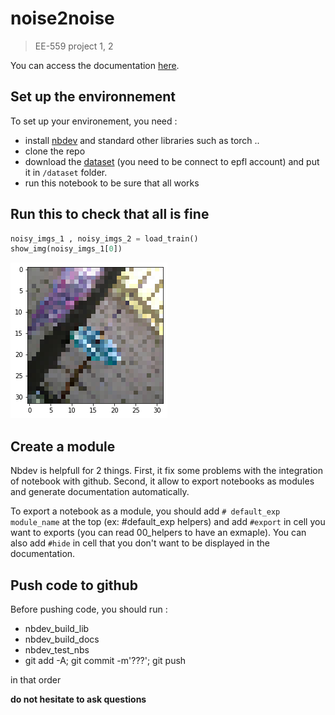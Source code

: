 # noise2noise
> EE-559 project 1, 2


You can access the documentation [here](https://thurgarion2.github.io/noise2noise/).

## Set up the environnement

To set up your environement, you need :
- install [nbdev](https://nbdev.fast.ai/tutorial.html) and standard other libraries such as torch ..
- clone the repo
- download the [dataset](https://drive.google.com/drive/u/2/folders/1CYsJ5gJkZWZAXJ1oQgUpGX7q5PxYEuNs) (you need to be connect to epfl account) and put it in `/dataset` folder.
- run this notebook to be sure that all works

## Run this to check that all is fine

```python
noisy_imgs_1 , noisy_imgs_2 = load_train()
show_img(noisy_imgs_1[0])
```


![png](docs/images/output_4_0.png)


## Create a module

Nbdev is helpfull for 2 things. First, it fix some problems with the integration of notebook with github. Second, it allow to export notebooks as modules and generate documentation automatically.

To export a notebook as a module, you should add `# default_exp module_name` at the top (ex: #default_exp helpers) and add `#export` in cell you want to exports (you can read 00_helpers to have an exmaple). You can also add `#hide` in cell that you don't want to be displayed in the documentation.

## Push code to github

Before pushing code, you should run :
- nbdev_build_lib
- nbdev_build_docs
- nbdev_test_nbs
- git add -A; git commit -m'???'; git push

in that order

**do not hesitate to ask questions**
